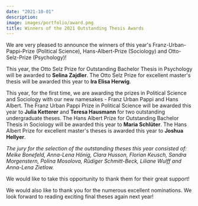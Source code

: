 ```yaml
---
date: "2021-10-01"
description: 
image: images/portfolio/award.png
title: Winners of the 2021 Outstanding Thesis Awards
---
```


We are very pleased to announce the winners of this year's Franz-Urban-Pappi-Prize (Political Science), Hans-Albert-Prize (Sociology) and Otto-Selz-Prize (Psychology)!

This year, the Otto Selz Prize for Outstanding Bachelor Thesis in Psychology will be awarded to **Selina Zajdler**. The Otto Selz Prize for excellent master's thesis will be awarded this year to **Ira Elisa Herwig**.

This year, for the first time, we are awarding the prizes in Political Science and Sociology with our new namesakes - Franz Urban Pappi and Hans Albert. The Franz Urban Pappi Prize in Political Science will be awarded this year to **Julia Ketterer** and **Teresa Hausmann** for two outstanding undergraduate theses. The Hans Albert Prize for Outstanding Bachelor Thesis in Sociology will be awarded this year to **Maria Schlüter**. The Hans Albert Prize for excellent master's theses is awarded this year to **Joshua Hellyer**.

*The jury for the selection of the outstanding theses this year consisted of: Meike Bonefeld, Anna-Lena Hönig, Clara Husson, Florian Keusch, Sandra Morgenstern, Polina Mosolova, Rüdiger Schmitt-Beck, Liliane Wulff and Anna-Lena Zietlow.*

We would like to take this opportunity to thank them for their great support!

We would also like to thank you for the numerous excellent nominations. We look forward to reading exciting final theses again next year!
